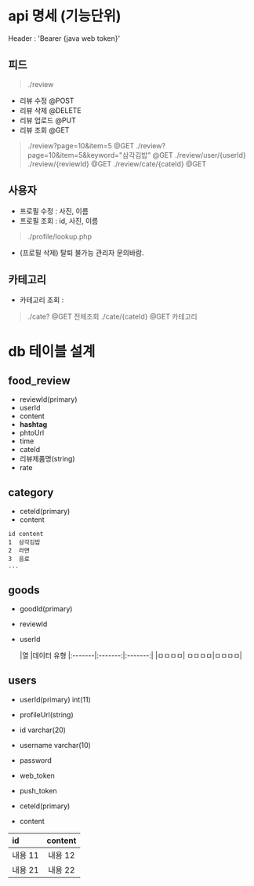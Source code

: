 # api 명세 (기능단위)
Header : 'Bearer {java web token}'

## 피드
> ./review
- 리뷰 수정 @POST
- 리뷰 삭제 @DELETE
- 리뷰 업로드 @PUT
- 리뷰 조회 @GET
> ./review?page=10&item=5  @GET
> ./review?page=10&item=5&keyword="삼각김밥" @GET
> ./review/user/{userId}
> ./review/{reviewId} @GET
> ./review/cate/{cateId} @GET

## 사용자
- 프로필 수정 : 사진, 이름
- 프로필 조회 : id, 사진, 이름
> ./profile/lookup.php
- (프로필 삭제) 탈퇴 불가능 관리자 문의바람.

## 카테고리
- 카테고리 조회 :
> ./cate? @GET 전체조회
> ./cate/{cateId} @GET 카테고리

# db 테이블 설계
## food_review
- reviewId(primary)
- userId 
- content
- <b>hashtag</b>
- phtoUrl
- time
- cateId
- 리뷰제품명(string)
- rate

## category
- ceteId(primary)
- content
```
id content
1  삼각김밥
2  라면
3  음료
...
```

## goods
- goodId(primary)
- reviewId
- userId

  |열 |데이터 유형
|:-------|:-------:|:-------:|
|ㅁㅁㅁㅁ| ㅁㅁㅁㅁ|ㅁㅁㅁㅁ|


## users
- userId(primary) int(11)
- profileUrl(string)  
- id varchar(20) 
- username varchar(10)
- password
- web_token
- push_token


- ceteId(primary)
- content

id | content
|:--------|:--------:|
| 내용 11 | 내용 12 |
| 내용 21 | 내용 22 |



